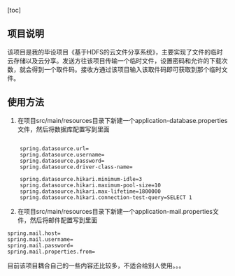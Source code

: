 [toc]
## 项目说明
该项目是我的毕设项目《基于HDFS的云文件分享系统》，主要实现了文件的临时云存储以及云分享。发送方往该项目传输一个临时文件，设置密码和允许的下载次数，就会得到一个取件码。接收方通过该项目输入该取件码即可获取到那个临时文件。

## 使用方法
1. 在项目src/main/resources目录下新建一个application-database.properties文件，然后将数据库配置写到里面
```properties

    spring.datasource.url=
    spring.datasource.username=
    spring.datasource.password=
    spring.datasource.driver-class-name=
    
    spring.datasource.hikari.minimum-idle=3
    spring.datasource.hikari.maximum-pool-size=10
    spring.datasource.hikari.max-lifetime=1800000
    spring.datasource.hikari.connection-test-query=SELECT 1

```   
2. 在项目src/main/resources目录下新建一个application-mail.properties文件，然后将邮件配置写到里面
```properties
spring.mail.host=
spring.mail.username=
spring.mail.password=
spring.mail.properties.from=
```

目前该项目耦合自己的一些内容还比较多，不适合给别人使用。。。